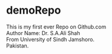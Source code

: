 # demoRepo
This is my first ever Repo on Github.com 
<br>
Author Name: Dr. S.A.Ali Shah<br>
From University of Sindh Jamshoro.<br>
Pakistan.

